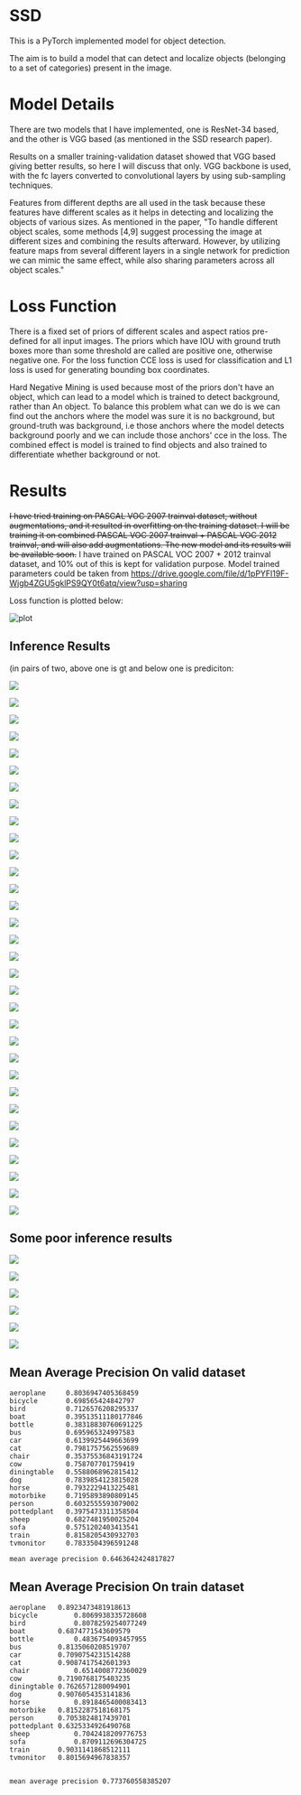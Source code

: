 # SSD
This is a PyTorch implemented model for object detection.

The aim is to build a model that can detect and localize objects (belonging to a set of categories) present in the image.

# Model Details
There are two models that I have implemented, one is ResNet-34 based, and the other is VGG based (as mentioned in
the SSD research paper).

Results on a smaller training-validation dataset showed that VGG based giving better results, so here I will discuss
that only. VGG backbone is used, with the fc layers converted to convolutional layers
by using sub-sampling techniques.


Features from different depths are all used in the task because these features
have different scales as it helps in detecting and localizing the objects of
various sizes. As mentioned in the paper, "To handle different object scales,
some methods [4,9] suggest processing the image at different sizes and combining the
results afterward. However, by utilizing feature maps from several different layers in a
single network for prediction we can mimic the same effect, while also sharing parameters across all object scales."

# Loss Function
There is a fixed set of priors of different scales and aspect ratios pre-defined for all
input images. The priors which have IOU with ground truth boxes more than some threshold
are called are positive one, otherwise negative one. For the loss function
CCE loss is used for classification and L1 loss is used for generating bounding box
coordinates.

Hard Negative Mining is used because most of the priors don't have an object, which can lead to a model which is trained to detect background, rather than
An object. To balance this problem what can we do is we can find out the anchors where the model was sure it is no background, but ground-truth was background,
i.e those anchors where the model detects background poorly and we can include those anchors' cce in the loss.
The combined effect is model is trained to find objects and also trained to differentiate whether background or not.


# Results
~~I have tried training on PASCAL VOC 2007 trainval dataset, without augmentations, and it resulted in overfitting
on the training dataset. I will be training it on combined PASCAL VOC 2007
trainval + PASCAL VOC 2012 trainval, and will also add augmentations. The new model and its results
will be available soon.~~
I have trained on PASCAL VOC 2007 + 2012 trainval dataset, and 10% out of this
 is kept for validation purpose.
Model trained parameters could be taken from
https://drive.google.com/file/d/1pPYFl19F-Wjgb4ZGU5gklPS9QY0t6atq/view?usp=sharing

Loss function is plotted below:

![plot](./Images/loss_fn.png)

## Inference Results 
(in pairs of two, above one is gt and below one is prediciton:

![](./Images/te1.png)

![](./Images/te11.png)

![](./Images/te2.png)

![](./Images/te22.png)

![](./Images/te3.png)

![](./Images/te33.png)

![](./Images/te4.png)

![](./Images/te44.png)

![](./Images/te5.png)

![](./Images/te55.png)

![](./Images/te6.png)

![](./Images/te66.png)

![](./Images/te7.png)

![](./Images/te77.png)

![](./Images/te8.png)

![](./Images/te88.png)

![](./Images/te9.png)

![](./Images/te99.png)

![](./Images/te10.png)

![](./Images/te100.png)

![](./Images/te-11.png)

![](./Images/te-11-.png)

![](./Images/tee12.png)

![](./Images/tee122.png)

![](./Images/tee13.png)

![](./Images/tee133.png)

![](./Images/tee14.png)

![](./Images/tee144.png)

![](./Images/tee15.png)

![](./Images/tee155.png)

![](./Images/tee16.png)

![](./Images/tee166.png)

## Some poor inference results

![](./Images/b1.png)

![](./Images/b11.png)

![](./Images/b2.png)

![](./Images/b22.png)

![](./Images/b3.png)

![](./Images/b33.png)


## Mean Average Precision On valid dataset
```
aeroplane     0.8036947405368459
bicycle       0.698565424842797
bird          0.7126576208295337
boat          0.39513511180177846
bottle        0.38318830760691225
bus           0.695965324997583
car           0.6139925449663699
cat           0.7981757562559689
chair         0.35375536843191724
cow           0.758707701759419
diningtable   0.5588068962815412
dog           0.7839854123815028
horse         0.7932229413225481
motorbike     0.7195893890809145
person        0.6032555593079002
pottedplant   0.3975473311358504
sheep         0.6827481950025204
sofa          0.5751202403413541
train         0.8158205430932703
tvmonitor     0.7833504396591248

mean average precision 0.6463642424817827

```



## Mean Average Precision On train dataset
```
aeroplane	0.8923473481918613
bicycle	        0.8069938335728608
bird	        0.8078259254077249
boat    	0.6874771543609579
bottle	        0.4836754093457955
bus     	0.8135060208519707
car     	0.7090754231514288
cat	        0.9087417542601393
chair   	    0.6514008772360029
cow	        0.7190768175403235
diningtable	0.7626571280094901
dog     	0.9076054353141836
horse	        0.8918465400083413
motorbike	0.8152287518168175
person  	0.7053824817439701
pottedplant	0.6325334926490768
sheep	        0.7042418209776753
sofa    	    0.8709112696304725
train   	0.9031141868512111
tvmonitor	0.8015694967838357


mean average precision 0.773760558385207


```
